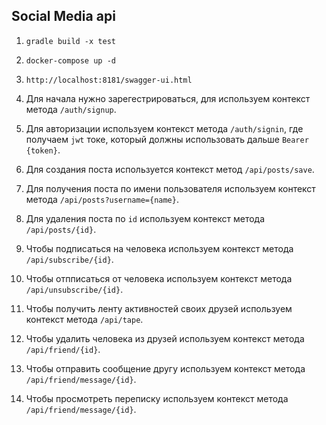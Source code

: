 ## Social Media api

1) `gradle build -x test`

2) `docker-compose up -d`

3) `http://localhost:8181/swagger-ui.html`

4) Для начала нужно зарегестрироваться, для используем контекст метода `/auth/signup`.

5) Для авторизации используем контекст метода `/auth/signin`, где получаем `jwt` токе, который должны использовать дальше 
`Bearer {token}`.

6) Для создания поста используется контекст метод `/api/posts/save`.

7) Для получения поста по имени пользователя используем контекст метода `/api/posts?username={name}`.

8) Для удаления поста по `id` используем контекст метода `/api/posts/{id}`.

9) Чтобы подписаться на человека используем контекст метода `/api/subscribe/{id}`.

10) Чтобы отпписаться от человека используем контекст метода `/api/unsubscribe/{id}`.

11) Чтобы получить ленту активностей своих друзей используем контекст метода `/api/tape`.

12) Чтобы удалить человека из друзей используем контекст метода `/api/friend/{id}`.

13) Чтобы отправить сообщение другу используем контекст метода `/api/friend/message/{id}`.

14) Чтобы просмотреть переписку используем контекст метода `/api/friend/message/{id}`.
